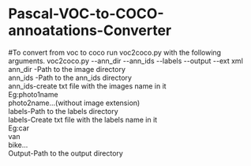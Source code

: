 # Pascal-VOC-to-COCO-annoatations-Converter
#To convert from voc to coco run voc2coco.py with the following arguments.
voc2coco.py --ann_dir  --ann_ids  --labels  --output  --ext xml  
ann_dir -Path to the image directory  
ann_ids -Path to the ann_ids directory  
        ann_ids-create txt file with the images name in it  
        Eg:photo1name  
           photo2name...(without image extension)  
labels-Path to the labels directory  
       labels-Create txt file with the labels name in it  
       Eg:car  
          van  
          bike...  
Output-Path to the output directory  
